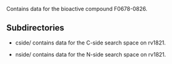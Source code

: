 Contains data for the bioactive compound F0678-0826.

## Subdirectories

- cside/ contains data for the C-side search space on rv1821.

- nside/ contains data for the N-side search space on rv1821.

